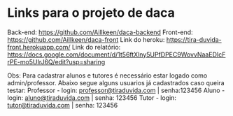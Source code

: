# Links para o projeto de daca

Back-end: https://github.com/Aillkeen/daca-backend
Front-end: https://github.com/Aillkeen/daca-front
Link do heroku: https://tira-duvida-front.herokuapp.com/
Link do relatório: https://docs.google.com/document/d/1t56ftXlny5UPfDPEC9WovvNaaEDIcFrPE-mo5UIrJ6Q/edit?usp=sharing

Obs: 
Para cadastrar alunos e tutores é necessário estar logado como admin/professor. Abaixo segue alguns usuarios já cadastrados caso queira testar:
Professor - login: professor@tiraduvida.com | senha:123456
Aluno - login: aluno@tiraduvida.com | senha: 123456
Tutor - login: tutor@tiraduvida.com | senha: 123456
